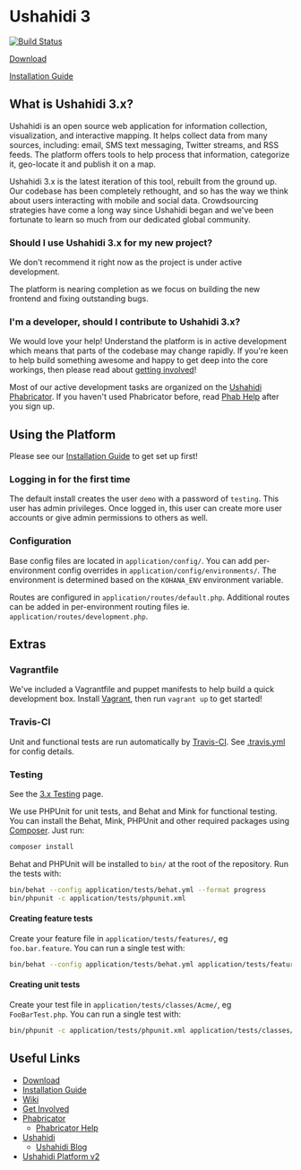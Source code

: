 [download]: https://wiki.ushahidi.com/display/WIKI/Ushahidi+v3.x+Downloads
[install]: https://wiki.ushahidi.com/display/WIKI/Installing+Ushahidi+3.x
[wiki]: https://wiki.ushahidi.com/display/WIKI/Ushahidi+Platform+v3.x
[getin]: https://wiki.ushahidi.com/display/WIKI/Ushahidi+v3.x+-+Getting+Involved
[ushphab]: https://phabricator.ushahidi.com/
[helpphab]: https://phabricator.ushahidi.com/w/help/phabricator/
[ush2]: https://github.com/ushahidi/Ushahidi_Web
[ushahidi]: http://ushahidi.com
[ushblog]: http://blog.ushahidi.com

Ushahidi 3
============

[![Build Status](https://travis-ci.org/ushahidi/platform.png)](https://travis-ci.org/ushahidi/platform)

[Download][download]

[Installation Guide][install]

## What is Ushahidi 3.x?

Ushahidi is an open source web application for information collection, visualization,
and interactive mapping. It helps collect data from many sources, including: email,
SMS text messaging, Twitter streams, and RSS feeds. The platform offers tools to
help process that information, categorize it, geo-locate it and publish it on a map.

Ushahidi 3.x is the latest iteration of this tool, rebuilt from the ground up.
Our codebase has been completely rethought, and so has the way we think about
users interacting with mobile and social data.
Crowdsourcing strategies have come a long way since Ushahidi began and we've
been fortunate to learn so much from our dedicated global community.

### Should I use Ushahidi 3.x for my new project?

We don't recommend it right now as the project is under active development.

The platform is nearing completion as we focus on building the new frontend and fixing outstanding bugs.

### I'm a developer, should I contribute to Ushahidi 3.x?

We would love your help! Understand the platform is in active development
which means that parts of the codebase may change rapidly. If you're keen
to help build something awesome and happy to get deep into the core workings,
then please read about [getting involved][getin]!

Most of our active development tasks are organized on the [Ushahidi Phabricator][ushphab].
If you haven't used Phabricator before, read [Phab Help][helpphab] after you sign up.

## Using the Platform

Please see our [Installation Guide][install] to get set up first!

### Logging in for the first time

The default install creates the user `demo` with a password of `testing`.
This user has admin privileges. Once logged in, this user can create more user
accounts or give admin permissions to others as well.

### Configuration

Base config files are located in `application/config/`.
You can add per-environment config overrides in `application/config/environments/`.
The environment is determined based on the `KOHANA_ENV` environment variable.

Routes are configured in `application/routes/default.php`. Additional routes can
be added in per-environment routing files ie. `application/routes/development.php`.

Extras
------

### Vagrantfile

We've included a Vagrantfile and puppet manifests to help build a quick development box.
Install [Vagrant](http://www.vagrantup.com/), then run `vagrant up` to get started!

### Travis-CI

Unit and functional tests are run automatically by [Travis-CI](https://travis-ci.org/ushahidi/platform).
See [.travis.yml](https://github.com/ushahidi/platform/blob/master/.travis.yml) for config details.

### Testing

See the [3.x Testing](https://wiki.ushahidi.com/display/WIKI/3.x+Testing) page.

We use PHPUnit for unit tests, and Behat and Mink for functional testing.
You can install the Behat, Mink, PHPUnit and other required packages using
[Composer](getcomposer.org). Just run:

```bash
composer install
```

Behat and PHPUnit will be installed to `bin/` at the root of the repository.
Run the tests with:

```bash
bin/behat --config application/tests/behat.yml --format progress
bin/phpunit -c application/tests/phpunit.xml
```

#### Creating feature tests

Create your feature file in `application/tests/features/`, eg `foo.bar.feature`.
You can run a single test with:

```bash
bin/behat --config application/tests/behat.yml application/tests/features/foo.bar.feature --format progress
```

#### Creating unit tests

Create your test file in `application/tests/classes/Acme/`, eg `FooBarTest.php`.
You can run a single test with:

```bash
bin/phpunit -c application/tests/phpunit.xml application/tests/classes/Acme/FooBarTest.php
```

## Useful Links

- [Download][download]
- [Installation Guide][install]
- [Wiki][wiki]
- [Get Involved][getin]
- [Phabricator][ushphab]
  - [Phabricator Help][helpphab]
- [Ushahidi][ushahidi]
  - [Ushahidi Blog][ushblog]
- [Ushahidi Platform v2][ush2]
